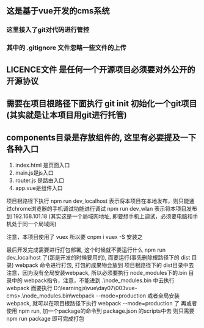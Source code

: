 ## 这是基于vue开发的cms系统

### 这里接入了git对代码进行管控
### 其中的 .gitignore 文件忽略一些文件的上传

## LICENCE文件 是任何一个开源项目必须要对外公开的开源协议

## 需要在项目根路径下面执行 git init 初始化一个git项目(其实就是让本项目用git进行托管)

## components目录是存放组件的, 这里有必要提及一下各种入口

1. index.html 是页面入口
2. main.js是js入口
3. router.js 是路由入口
4. app.vue是组件入口

项目根路径下执行
npm run dev_localhost 表示将本项目在本地发布，则只能通过chrome浏览器的手机调试功能进行调试
npm run dev_wlan 表示将本项目发布到 192.168.101.18 (其实这是一个局域网地址, 即要想手机上调试，必须要电脑和手机处于同一个局域网)

注意，本项目使用了  vuex
所以要 cnpm i vuex -S 安装之

最后开发完成需要进行打包部署, 这个时候就不要运行什么 npm run dev_localhost 了(那是开发的时候要用的), 而要运行(事先删除根路径下的 dist 目录)
webpack
命令进行打包, 打包的成果物会放到 项目根路径下的 dist目录中去
注意，因为没有全局安装webpack, 所以必须要执行 node_modules下的.bin 目录中的 webpack指令，注意，不能进到 .\node_modules\.bin 中去执行 webpack
而要执行
D:\learningjs\vue\day07\003vue-cms>.\node_modules\.bin\webpack --mode=production
或者全局安装webpack, 就可以在项目根路径下执行 webpack --mode=production 了
再或者使用 npm run, 加一个package的命令到 package.json 的scripts中去
则只需要
npm run package
即可完成打包   